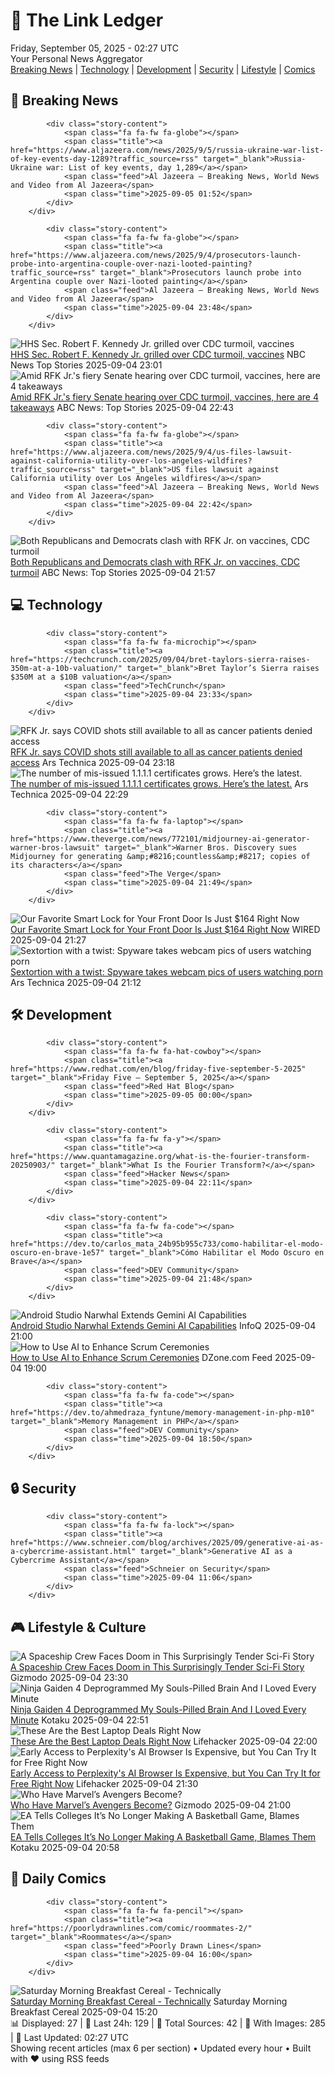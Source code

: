 <!-- Processing 54 RSS feeds at 2025-09-05 02:26:48 UTC -->
<!-- Processing: XKCD -->
<!-- Processing: Saturday Morning Breakfast Cereal -->
<!-- Processing: Penny Arcade -->
<!-- Processing: Poorly Drawn Lines -->
<!-- Processing: Garfield -->
<!-- Processing: Dilbert -->
<!-- Processing: Cyanide & Happiness -->
<!-- Processing: Girl Genius -->
<!-- Processing: Dinosaur Comics -->
<!-- Processing: CNN Top Stories -->
<!-- Processing: CNN Breaking News -->
<!-- Processing: Al Jazeera Breaking News -->
<!-- Processing: CBC News -->
<!-- Error processing https://rss.cbc.ca/lineup/topstories.xml: The read operation timed out -->
<!-- Processing: Reuters World News -->
<!-- Processing: Guardian World News -->
<!-- Processing: Sky News World -->
<!-- Processing: Slashdot -->
<!-- Processing: StackOverflow Blog -->
<!-- Processing: Linux.com -->
<!-- Processing: Red Hat Blog -->
<!-- Processing: Ubuntu Blog -->
<!-- Processing: GitLab Blog -->
<!-- Processing: InfoQ -->
<!-- Processing: DZone -->
<!-- Processing: The Pragmatic Engineer -->
<!-- Generated 4 new posts out of 25 feeds processed -->
<div class="newspaper-header">
    <h1 class="newspaper-title">📰 The Link Ledger</h1>
    <div class="newspaper-date">Friday, September 05, 2025 - 02:27 UTC</div>
    <div class="newspaper-subtitle">Your Personal News Aggregator</div>
</div>

<div class="newspaper-nav">
    <a href="#breaking">Breaking News</a> |
    <a href="#tech">Technology</a> |
    <a href="#dev">Development</a> |
    <a href="#security">Security</a> |
    <a href="#lifestyle">Lifestyle</a> |
    <a href="#webcomics">Comics</a>
</div>

<div class="news-section breaking-news" id="breaking">
<h2 class="section-header">🚨 Breaking News</h2>
<div class="stories-container">
<div class="story">
            
            <div class="story-content">
                <span class="fa fa-fw fa-globe"></span>
                <span class="title"><a href="https://www.aljazeera.com/news/2025/9/5/russia-ukraine-war-list-of-key-events-day-1289?traffic_source=rss" target="_blank">Russia-Ukraine war: List of key events, day 1,289</a></span>
                <span class="feed">Al Jazeera – Breaking News, World News and Video from Al Jazeera</span>
                <span class="time">2025-09-05 01:52</span>
            </div>
        </div>
<div class="story">
            
            <div class="story-content">
                <span class="fa fa-fw fa-globe"></span>
                <span class="title"><a href="https://www.aljazeera.com/news/2025/9/4/prosecutors-launch-probe-into-argentina-couple-over-nazi-looted-painting?traffic_source=rss" target="_blank">Prosecutors launch probe into Argentina couple over Nazi-looted painting</a></span>
                <span class="feed">Al Jazeera – Breaking News, World News and Video from Al Jazeera</span>
                <span class="time">2025-09-04 23:48</span>
            </div>
        </div>
<div class="story">
            <img src="https://media-cldnry.s-nbcnews.com/image/upload/t_fit_1500w/mpx/2704722219/2025_09/1757026893624_nn_nobles_250904_1920x1080-dyz9uc.jpg" alt="HHS Sec. Robert F. Kennedy Jr. grilled over CDC turmoil, vaccines" class="story-image" loading="lazy" onerror="this.style.display='none'">
            <div class="story-content">
                <span class="fa fa-fw fa-broadcast-tower"></span>
                <span class="title"><a href="https://www.nbcnews.com/nightly-news/video/hhs-sec-rfk-jr-grilled-over-cdc-turmoil-vaccines-246754885632" target="_blank">HHS Sec. Robert F. Kennedy Jr. grilled over CDC turmoil, vaccines</a></span>
                <span class="feed">NBC News Top Stories</span>
                <span class="time">2025-09-04 23:01</span>
            </div>
        </div>
<div class="story">
            <img src="https://s.abcnews.com/images/US/kennedy-hearing-17-ap-gmh-250904_1756998419554_hpMain_4x3t_384.jpg" alt="Amid RFK Jr.&#x27;s fiery Senate hearing over CDC turmoil, vaccines, here are 4 takeaways" class="story-image" loading="lazy" onerror="this.style.display='none'">
            <div class="story-content">
                <span class="fa fa-fw fa-tv"></span>
                <span class="title"><a href="https://abcnews.go.com/Politics/4-takeaways-after-rfk-jrs-fiery-senate-hearing/story?id=125266167" target="_blank">Amid RFK Jr.&#x27;s fiery Senate hearing over CDC turmoil, vaccines, here are 4 takeaways</a></span>
                <span class="feed">ABC News: Top Stories</span>
                <span class="time">2025-09-04 22:43</span>
            </div>
        </div>
<div class="story">
            
            <div class="story-content">
                <span class="fa fa-fw fa-globe"></span>
                <span class="title"><a href="https://www.aljazeera.com/news/2025/9/4/us-files-lawsuit-against-california-utility-over-los-angeles-wildfires?traffic_source=rss" target="_blank">US files lawsuit against California utility over Los Angeles wildfires</a></span>
                <span class="feed">Al Jazeera – Breaking News, World News and Video from Al Jazeera</span>
                <span class="time">2025-09-04 22:42</span>
            </div>
        </div>
<div class="story">
            <img src="https://s.abcnews.com/images/US/kennedy-hearing-38-rt-gmh-250904_1757005433425_hpMain_4x3t_384.jpg" alt="Both Republicans and Democrats clash with RFK Jr. on vaccines, CDC turmoil" class="story-image" loading="lazy" onerror="this.style.display='none'">
            <div class="story-content">
                <span class="fa fa-fw fa-tv"></span>
                <span class="title"><a href="https://abcnews.go.com/Politics/live-updates/rfk-jr-hearing-live-updates-rfk-jr-face/?id=125251480" target="_blank">Both Republicans and Democrats clash with RFK Jr. on vaccines, CDC turmoil</a></span>
                <span class="feed">ABC News: Top Stories</span>
                <span class="time">2025-09-04 21:57</span>
            </div>
        </div>
</div>
</div>
<div class="news-section tech-news" id="tech">
<h2 class="section-header">💻 Technology</h2>
<div class="stories-container">
<div class="story">
            
            <div class="story-content">
                <span class="fa fa-fw fa-microchip"></span>
                <span class="title"><a href="https://techcrunch.com/2025/09/04/bret-taylors-sierra-raises-350m-at-a-10b-valuation/" target="_blank">Bret Taylor’s Sierra raises $350M at a $10B valuation</a></span>
                <span class="feed">TechCrunch</span>
                <span class="time">2025-09-04 23:33</span>
            </div>
        </div>
<div class="story">
            <img src="https://cdn.arstechnica.net/wp-content/uploads/2025/09/GettyImages-2233690134-500x500.jpg" alt="RFK Jr. says COVID shots still available to all as cancer patients denied access" class="story-image" loading="lazy" onerror="this.style.display='none'">
            <div class="story-content">
                <span class="fa fa-fw fa-cog"></span>
                <span class="title"><a href="https://arstechnica.com/health/2025/09/a-charlatan-chaos-and-lies-anti-vaccine-activist-rfk-jr-faces-senate/" target="_blank">RFK Jr. says COVID shots still available to all as cancer patients denied access</a></span>
                <span class="feed">Ars Technica</span>
                <span class="time">2025-09-04 23:18</span>
            </div>
        </div>
<div class="story">
            <img src="https://cdn.arstechnica.net/wp-content/uploads/2023/11/encryption-key-recovery-attack-500x500.jpg" alt="The number of mis-issued 1.1.1.1 certificates grows. Here’s the latest." class="story-image" loading="lazy" onerror="this.style.display='none'">
            <div class="story-content">
                <span class="fa fa-fw fa-cog"></span>
                <span class="title"><a href="https://arstechnica.com/information-technology/2025/09/the-number-of-mis-issued-1-1-1-1-certificates-grows-heres-the-latest/" target="_blank">The number of mis-issued 1.1.1.1 certificates grows. Here’s the latest.</a></span>
                <span class="feed">Ars Technica</span>
                <span class="time">2025-09-04 22:29</span>
            </div>
        </div>
<div class="story">
            
            <div class="story-content">
                <span class="fa fa-fw fa-laptop"></span>
                <span class="title"><a href="https://www.theverge.com/news/772101/midjourney-ai-generator-warner-bros-lawsuit" target="_blank">Warner Bros. Discovery sues Midjourney for generating &amp;#8216;countless&amp;#8217; copies of its characters</a></span>
                <span class="feed">The Verge</span>
                <span class="time">2025-09-04 21:49</span>
            </div>
        </div>
<div class="story">
            <img src="https://media.wired.com/photos/68ba01190bc8eca3d614f1c6/master/pass/Our%20Favorite%20Smart%20Lock%20Is%20$80%20Off.png" alt="Our Favorite Smart Lock for Your Front Door Is Just $164 Right Now" class="story-image" loading="lazy" onerror="this.style.display='none'">
            <div class="story-content">
                <span class="fa fa-fw fa-bolt"></span>
                <span class="title"><a href="https://www.wired.com/story/our-favorite-smart-lock-is-dollar80-off/" target="_blank">Our Favorite Smart Lock for Your Front Door Is Just $164 Right Now</a></span>
                <span class="feed">WIRED</span>
                <span class="time">2025-09-04 21:27</span>
            </div>
        </div>
<div class="story">
            <img src="https://cdn.arstechnica.net/wp-content/uploads/2025/09/webcamtape-500x500.jpg" alt="Sextortion with a twist: Spyware takes webcam pics of users watching porn" class="story-image" loading="lazy" onerror="this.style.display='none'">
            <div class="story-content">
                <span class="fa fa-fw fa-cog"></span>
                <span class="title"><a href="https://arstechnica.com/security/2025/09/sextortion-with-a-twist-spyware-takes-webcam-pics-of-users-watching-porn/" target="_blank">Sextortion with a twist: Spyware takes webcam pics of users watching porn</a></span>
                <span class="feed">Ars Technica</span>
                <span class="time">2025-09-04 21:12</span>
            </div>
        </div>
</div>
</div>
<div class="news-section dev-news" id="dev">
<h2 class="section-header">🛠️ Development</h2>
<div class="stories-container">
<div class="story">
            
            <div class="story-content">
                <span class="fa fa-fw fa-hat-cowboy"></span>
                <span class="title"><a href="https://www.redhat.com/en/blog/friday-five-september-5-2025" target="_blank">Friday Five — September 5, 2025</a></span>
                <span class="feed">Red Hat Blog</span>
                <span class="time">2025-09-05 00:00</span>
            </div>
        </div>
<div class="story">
            
            <div class="story-content">
                <span class="fa fa-fw fa-y"></span>
                <span class="title"><a href="https://www.quantamagazine.org/what-is-the-fourier-transform-20250903/" target="_blank">What Is the Fourier Transform?</a></span>
                <span class="feed">Hacker News</span>
                <span class="time">2025-09-04 22:11</span>
            </div>
        </div>
<div class="story">
            
            <div class="story-content">
                <span class="fa fa-fw fa-code"></span>
                <span class="title"><a href="https://dev.to/carlos_mata_24b95b955c733/como-habilitar-el-modo-oscuro-en-brave-1e57" target="_blank">Cómo Habilitar el Modo Oscuro en Brave</a></span>
                <span class="feed">DEV Community</span>
                <span class="time">2025-09-04 21:48</span>
            </div>
        </div>
<div class="story">
            <img src="https://res.infoq.com/news/2025/09/android-studio-narwahl-gemini/en/headerimage/android-studio-narwahl-gemini-1757016496239.jpeg" alt="Android Studio Narwhal Extends Gemini AI Capabilities" class="story-image" loading="lazy" onerror="this.style.display='none'">
            <div class="story-content">
                <span class="fa fa-fw fa-info-circle"></span>
                <span class="title"><a href="https://www.infoq.com/news/2025/09/android-studio-narwahl-gemini/?utm_campaign=infoq_content&utm_source=infoq&utm_medium=feed&utm_term=global" target="_blank">Android Studio Narwhal Extends Gemini AI Capabilities</a></span>
                <span class="feed">InfoQ</span>
                <span class="time">2025-09-04 21:00</span>
            </div>
        </div>
<div class="story">
            <img src="https://dz2cdn1.dzone.com/thumbnail?fid=18596050&w=600" alt="How to Use AI to Enhance Scrum Ceremonies" class="story-image" loading="lazy" onerror="this.style.display='none'">
            <div class="story-content">
                <span class="fa fa-fw fa-newspaper"></span>
                <span class="title"><a href="https://dzone.com/articles/ai-enhance-scrum-ceremonies" target="_blank">How to Use AI to Enhance Scrum Ceremonies</a></span>
                <span class="feed">DZone.com Feed</span>
                <span class="time">2025-09-04 19:00</span>
            </div>
        </div>
<div class="story">
            
            <div class="story-content">
                <span class="fa fa-fw fa-code"></span>
                <span class="title"><a href="https://dev.to/ahmedraza_fyntune/memory-management-in-php-m10" target="_blank">Memory Management in PHP</a></span>
                <span class="feed">DEV Community</span>
                <span class="time">2025-09-04 18:50</span>
            </div>
        </div>
</div>
</div>
<div class="news-section security-news" id="security">
<h2 class="section-header">🔒 Security</h2>
<div class="stories-container">
<div class="story">
            
            <div class="story-content">
                <span class="fa fa-fw fa-lock"></span>
                <span class="title"><a href="https://www.schneier.com/blog/archives/2025/09/generative-ai-as-a-cybercrime-assistant.html" target="_blank">Generative AI as a Cybercrime Assistant</a></span>
                <span class="feed">Schneier on Security</span>
                <span class="time">2025-09-04 11:06</span>
            </div>
        </div>
</div>
</div>
<div class="news-section lifestyle-news" id="lifestyle">
<h2 class="section-header">🎮 Lifestyle & Culture</h2>
<div class="stories-container">
<div class="story">
            <img src="https://gizmodo.com/app/uploads/2025/09/Sept2025_Lightspeed_io9.jpg" alt="A Spaceship Crew Faces Doom in This Surprisingly Tender Sci-Fi Story" class="story-image" loading="lazy" onerror="this.style.display='none'">
            <div class="story-content">
                <span class="fa fa-fw fa-computer"></span>
                <span class="title"><a href="https://gizmodo.com/a-spaceship-crew-faces-doom-in-this-surprisingly-tender-sci-fi-story-2000653167" target="_blank">A Spaceship Crew Faces Doom in This Surprisingly Tender Sci-Fi Story</a></span>
                <span class="feed">Gizmodo</span>
                <span class="time">2025-09-04 23:30</span>
            </div>
        </div>
<div class="story">
            <img src="https://kotaku.com/app/uploads/2025/09/Ninja-Gaiden-4.jpg" alt="Ninja Gaiden 4 Deprogrammed My Souls-Pilled Brain And I Loved Every Minute" class="story-image" loading="lazy" onerror="this.style.display='none'">
            <div class="story-content">
                <span class="fa fa-fw fa-gamepad"></span>
                <span class="title"><a href="https://kotaku.com/ninja-gaiden-4-hands-on-hitstop-difficulty-game-pass-2000623220" target="_blank">Ninja Gaiden 4 Deprogrammed My Souls-Pilled Brain And I Loved Every Minute</a></span>
                <span class="feed">Kotaku</span>
                <span class="time">2025-09-04 22:51</span>
            </div>
        </div>
<div class="story">
            <img src="https://lifehacker.com/imagery/articles/01HJ4ME7GTCX3BBJWAVGFBC6N3/hero-image.png" alt="These Are the Best Laptop Deals Right Now" class="story-image" loading="lazy" onerror="this.style.display='none'">
            <div class="story-content">
                <span class="fa fa-fw fa-life-ring"></span>
                <span class="title"><a href="https://lifehacker.com/tech/best-laptop-deals-september-2025?utm_medium=RSS" target="_blank">These Are the Best Laptop Deals Right Now</a></span>
                <span class="feed">Lifehacker</span>
                <span class="time">2025-09-04 22:00</span>
            </div>
        </div>
<div class="story">
            <img src="https://lifehacker.com/imagery/articles/01K4B5C104T3JHFM13NVT9E726/hero-image.jpg" alt="Early Access to Perplexity&#x27;s AI Browser Is Expensive, but You Can Try It for Free Right Now" class="story-image" loading="lazy" onerror="this.style.display='none'">
            <div class="story-content">
                <span class="fa fa-fw fa-life-ring"></span>
                <span class="title"><a href="https://lifehacker.com/tech/try-comet-browser-free?utm_medium=RSS" target="_blank">Early Access to Perplexity&#x27;s AI Browser Is Expensive, but You Can Try It for Free Right Now</a></span>
                <span class="feed">Lifehacker</span>
                <span class="time">2025-09-04 21:30</span>
            </div>
        </div>
<div class="story">
            <img src="https://gizmodo.com/app/uploads/2025/08/avengershed1.jpg" alt="Who Have Marvel’s Avengers Become?" class="story-image" loading="lazy" onerror="this.style.display='none'">
            <div class="story-content">
                <span class="fa fa-fw fa-computer"></span>
                <span class="title"><a href="https://gizmodo.com/who-have-marvels-avengers-become-2000642534" target="_blank">Who Have Marvel’s Avengers Become?</a></span>
                <span class="feed">Gizmodo</span>
                <span class="time">2025-09-04 21:00</span>
            </div>
        </div>
<div class="story">
            <img src="https://kotaku.com/app/uploads/2025/09/colllege.jpg" alt="EA Tells Colleges It’s No Longer Making A Basketball Game, Blames Them" class="story-image" loading="lazy" onerror="this.style.display='none'">
            <div class="story-content">
                <span class="fa fa-fw fa-gamepad"></span>
                <span class="title"><a href="https://kotaku.com/ea-college-basketball-canceled-2k-sports-nba-leaked-email-2000623214" target="_blank">EA Tells Colleges It’s No Longer Making A Basketball Game, Blames Them</a></span>
                <span class="feed">Kotaku</span>
                <span class="time">2025-09-04 20:58</span>
            </div>
        </div>
</div>
</div>
<div class="news-section webcomics-section" id="webcomics">
<h2 class="section-header">🎨 Daily Comics</h2>
<div class="stories-container">
<div class="story">
            
            <div class="story-content">
                <span class="fa fa-fw fa-pencil"></span>
                <span class="title"><a href="https://poorlydrawnlines.com/comic/roommates-2/" target="_blank">Roommates</a></span>
                <span class="feed">Poorly Drawn Lines</span>
                <span class="time">2025-09-04 16:00</span>
            </div>
        </div>
<div class="story">
            <img src="https://www.smbc-comics.com/comics/1756846973-20250904.png" alt="Saturday Morning Breakfast Cereal - Technically" class="story-image" loading="lazy" onerror="this.style.display='none'">
            <div class="story-content">
                <span class="fa fa-fw fa-smile"></span>
                <span class="title"><a href="https://www.smbc-comics.com/comic/technically" target="_blank">Saturday Morning Breakfast Cereal - Technically</a></span>
                <span class="feed">Saturday Morning Breakfast Cereal</span>
                <span class="time">2025-09-04 15:20</span>
            </div>
        </div>
</div>
</div>

<div class="newspaper-footer">
    <div class="stats">
        📊 Displayed: 27 | 📅 Last 24h: 129 | 📡 Total Sources: 42 | 📸 With Images: 285 |
        🔄 Last Updated: 02:27 UTC
    </div>
    <div class="footer-note">
        Showing recent articles (max 6 per section) • Updated every hour • Built with ❤️ using RSS feeds
    </div>
</div>
